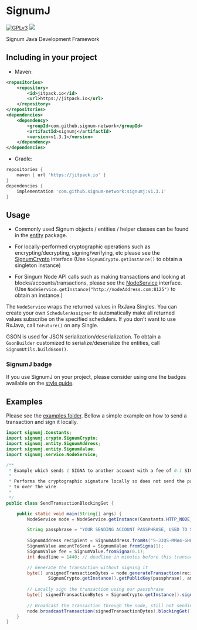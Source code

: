 # SignumJ
[![GPLv3](https://img.shields.io/badge/license-GPLv3-blue.svg)](LICENSE)
[![](https://jitpack.io/v/signum-network/signumj.svg)](https://jitpack.io/#signum-network/signumj)

Signum Java Development Framework

## Including in your project

* Maven:

```xml
<repositories>
	<repository>
	    <id>jitpack.io</id>
	    <url>https://jitpack.io</url>
	</repository>
</repositories>
<dependencies>
    <dependency>
	    <groupId>com.github.signum-network</groupId>
	    <artifactId>signumj</artifactId>
	    <version>v1.3.1</version>
	</dependency>
</dependencies>
```

* Gradle:

```gradle
repositories {
	maven { url 'https://jitpack.io' }
}
dependencies {
	implementation 'com.github.signum-network:signumj:v1.3.1'
}
```

## Usage

* Commonly used Signum objects / entities / helper classes can be found in the [entity](src/main/java/signumj/entity) package.

* For locally-performed cryptographic operations such as encrypting/decrypting, signing/verifying, etc please see the [SignumCrypto](src/main/java/signumj/crypto/SignumCrypto.java) interface (Use `SignumCrypto.getInstance()` to obtain a singleton instance)

* For Singum Node API calls such as making transactions and looking at blocks/accounts/transactions, please see the [NodeService](src/main/java/signumj/service/NodeService.java) interface. (Use `NodeService.getInstance("http://nodeAddress.com:8125")` to obtain an instance.)

The `NodeService` wraps the returned values in RxJava Singles. You can create your own `SchedulerAssigner` to automatically make all returned values subscribe on the specified schedulers. If you don't want to use RxJava, call `toFuture()` on any Single.

GSON is used for JSON serialization/deserialization. To obtain a `GsonBuilder` customized to serialize/deserialize the entities, call `SignumUtils.buildGson()`.

### SignumJ badge

If you use SignumJ on your project, please consider using one the badges available on the [style guide](https://signum.network/styleguide.html).

## Examples

Please see the [examples folder](src/test/java/signumj/examples).
Bellow a simple example on how to send a transaction and sign it locally.

```java
import signumj.Constants;
import signumj.crypto.SignumCrypto;
import signumj.entity.SignumAddress;
import signumj.entity.SignumValue;
import signumj.service.NodeService;

/**
 * Example which sends 1 SIGNA to another account with a fee of 0.1 SIGNA.
 * 
 * Performs the cryptographic signature locally so does not send the passphrase
 * to over the wire.
 * 
 */
public class SendTransactionBlockingGet {

	public static void main(String[] args) {
        NodeService node = NodeService.getInstance(Constants.HTTP_NODE_EUROPE2);

        String passphrase = "YOUR SENDING ACCOUNT PASSPHRASE, USED TO SIGN MESSAGES LOCALLY";
        
        SignumAddress recipient = SignumAddress.fromRs("S-JJQS-MMA4-GHB4-4ZNZU");
        SignumValue amountToSend = SignumValue.fromSigna(1);
        SignumValue fee = SignumValue.fromSigna(0.1);
        int deadline = 1440; // deadline in minutes before this transaction becomes invalid

        // Generate the transaction without signing it
        byte[] unsignedTransactionBytes = node.generateTransaction(recipient,
        		SignumCrypto.getInstance().getPublicKey(passphrase), amountToSend, fee, deadline, null).blockingGet();
        
        // Locally sign the transaction using our passphrase
        byte[] signedTransactionBytes = SignumCrypto.getInstance().signTransaction(passphrase, unsignedTransactionBytes);
        
        // Broadcast the transaction through the node, still not sending it any sensitive information.
        node.broadcastTransaction(signedTransactionBytes).blockingGet();
    }
}
``` 

